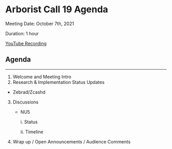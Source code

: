# Arborist Call 19 Agenda

Meeting Date: October 7th, 2021

Duration: 1 hour

[YouTube Recording](https://youtu.be/7bcMxaQKhFQ)

## Agenda
___

1. Welcome and Meeting Intro 
2. Research & Implementation Status Updates

- Zebrad/Zcashd

3. Discussions
   
   + NU5 

     i. Status 

     ii. Timeline

     
4.  Wrap up / Open Announcements / Audience Comments